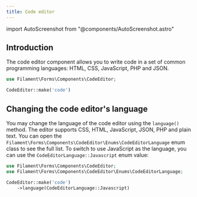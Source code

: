 ```yaml
---
title: Code editor
---
```

import AutoScreenshot from "@components/AutoScreenshot.astro"

## Introduction

The code editor component allows you to write code in a set of common programming languages: HTML, CSS, JavaScript, PHP and JSON.

```php
use Filament\Forms\Components\CodeEditor;

CodeEditor::make('code')
```

<AutoScreenshot name="forms/fields/code-editor/simple" alt="Code editor" version="4.x" />

## Changing the code editor's language

You may change the language of the code editor using the `language()` method. The editor supports CSS, HTML, JavaScript, JSON, PHP and plain text. You can open the `Filament\Forms\Components\CodeEditor\Enums\CodeEditorLanguage` enum class to see the full list. To switch to use JavaScript as the language, you can use the `CodeEditorLanguage::Javascript` enum value:

```php
use Filament\Forms\Components\CodeEditor;
use Filament\Forms\Components\CodeEditor\Enums\CodeEditorLanguage;

CodeEditor::make('code')
    ->language(CodeEditorLanguage::Javascript)
```
